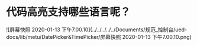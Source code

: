 # 代码高亮支持哪些语言呢？

![屏幕快照 2020-01-13 下午7.00.10](../../../../../Documents/规范_控制台/ued-docs/lib/metu/DatePicker&TimePicker/屏幕快照 2020-01-13 下午7.00.10.png)

### 